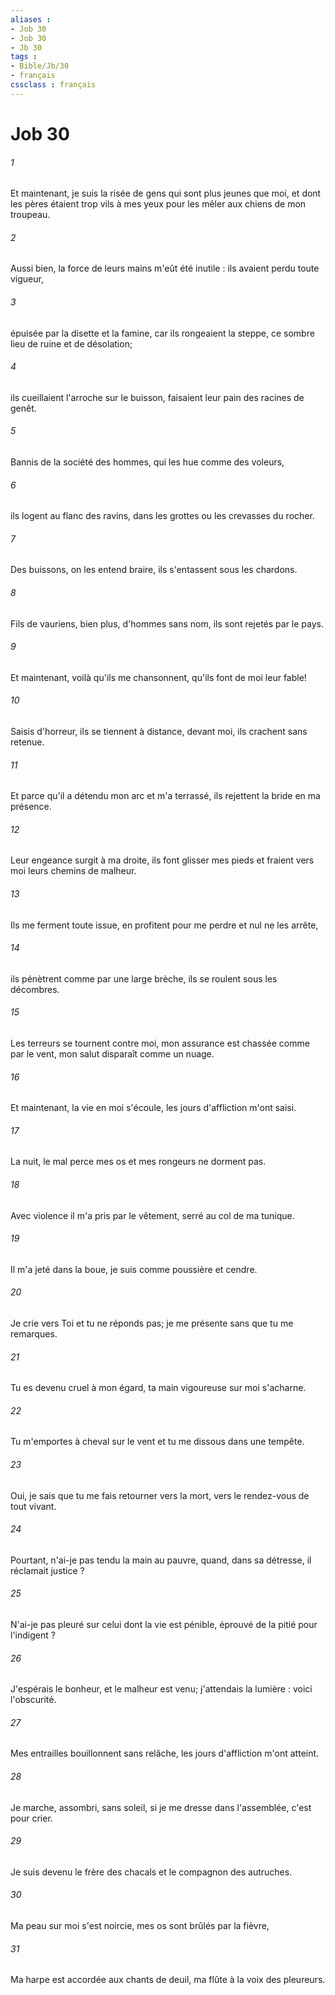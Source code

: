 ```yaml
---
aliases : 
- Job 30
- Job 30
- Jb 30
tags : 
- Bible/Jb/30
- français
cssclass : français
---
```


# Job 30

###### 1
Et maintenant, je suis la risée de gens qui sont plus jeunes que moi, et dont les pères étaient trop vils à mes yeux pour les mêler aux chiens de mon troupeau. 
###### 2
Aussi bien, la force de leurs mains m'eût été inutile : ils avaient perdu toute vigueur, 
###### 3
épuisée par la disette et la famine, car ils rongeaient la steppe, ce sombre lieu de ruine et de désolation; 
###### 4
ils cueillaient l'arroche sur le buisson, faisaient leur pain des racines de genêt. 
###### 5
Bannis de la société des hommes, qui les hue comme des voleurs, 
###### 6
ils logent au flanc des ravins, dans les grottes ou les crevasses du rocher. 
###### 7
Des buissons, on les entend braire, ils s'entassent sous les chardons. 
###### 8
Fils de vauriens, bien plus, d'hommes sans nom, ils sont rejetés par le pays. 
###### 9
Et maintenant, voilà qu'ils me chansonnent, qu'ils font de moi leur fable! 
###### 10
Saisis d'horreur, ils se tiennent à distance, devant moi, ils crachent sans retenue. 
###### 11
Et parce qu'il a détendu mon arc et m'a terrassé, ils rejettent la bride en ma présence. 
###### 12
Leur engeance surgit à ma droite, ils font glisser mes pieds et fraient vers moi leurs chemins de malheur. 
###### 13
Ils me ferment toute issue, en profitent pour me perdre et nul ne les arrête, 
###### 14
ils pénètrent comme par une large brèche, ils se roulent sous les décombres. 
###### 15
Les terreurs se tournent contre moi, mon assurance est chassée comme par le vent, mon salut disparaît comme un nuage. 
###### 16
Et maintenant, la vie en moi s'écoule, les jours d'affliction m'ont saisi. 
###### 17
La nuit, le mal perce mes os et mes rongeurs ne dorment pas. 
###### 18
Avec violence il m'a pris par le vêtement, serré au col de ma tunique. 
###### 19
Il m'a jeté dans la boue, je suis comme poussière et cendre. 
###### 20
Je crie vers Toi et tu ne réponds pas; je me présente sans que tu me remarques. 
###### 21
Tu es devenu cruel à mon égard, ta main vigoureuse sur moi s'acharne. 
###### 22
Tu m'emportes à cheval sur le vent et tu me dissous dans une tempête. 
###### 23
Oui, je sais que tu me fais retourner vers la mort, vers le rendez-vous de tout vivant. 
###### 24
Pourtant, n'ai-je pas tendu la main au pauvre, quand, dans sa détresse, il réclamait justice ? 
###### 25
N'ai-je pas pleuré sur celui dont la vie est pénible, éprouvé de la pitié pour l'indigent ? 
###### 26
J'espérais le bonheur, et le malheur est venu; j'attendais la lumière : voici l'obscurité. 
###### 27
Mes entrailles bouillonnent sans relâche, les jours d'affliction m'ont atteint. 
###### 28
Je marche, assombri, sans soleil, si je me dresse dans l'assemblée, c'est pour crier. 
###### 29
Je suis devenu le frère des chacals et le compagnon des autruches. 
###### 30
Ma peau sur moi s'est noircie, mes os sont brûlés par la fièvre, 
###### 31
Ma harpe est accordée aux chants de deuil, ma flûte à la voix des pleureurs. 
